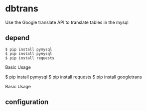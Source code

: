 # dbtrans
Use the Google translate API to translate tables in the mysql

depend
--------

    $ pip install pymysql
    $ pip install pymysql
    $ pip install requests
    
Basic Usage

  $ pip install pymysql
  $ pip install requests
  $ pip install googletrans
  
Basic Usage

configuration
--------

